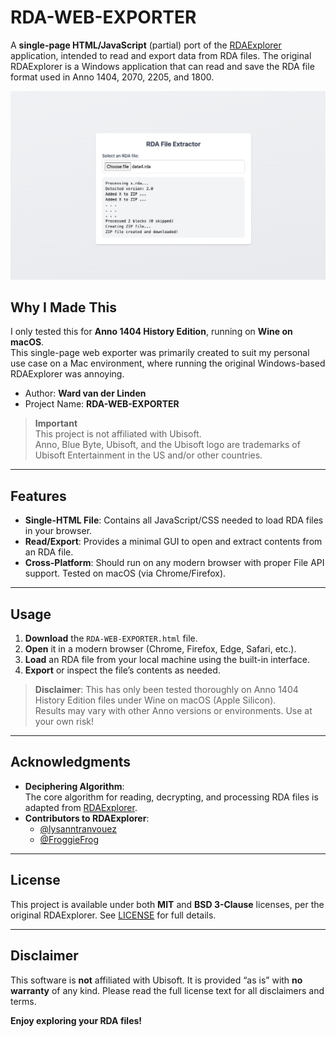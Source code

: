 # RDA-WEB-EXPORTER

A **single-page HTML/JavaScript** (partial) port of the [RDAExplorer](https://github.com/lysanntranvouez/RDAExplorer) application, intended to read and export data from RDA files. The original RDAExplorer is a Windows application that can read and save the RDA file format used in Anno 1404, 2070, 2205, and 1800.


![img.png](img.png)

## Why I Made This

I only tested this for **Anno 1404 History Edition**, running on **Wine on macOS**.  
This single-page web exporter was primarily created to suit my personal use case on a Mac environment, where running the original Windows-based RDAExplorer was annoying.

- Author: **Ward van der Linden**
- Project Name: **RDA-WEB-EXPORTER**

> **Important**  
> This project is not affiliated with Ubisoft.  
> Anno, Blue Byte, Ubisoft, and the Ubisoft logo are trademarks of Ubisoft Entertainment in the US and/or other countries.

---

## Features

- **Single-HTML File**: Contains all JavaScript/CSS needed to load RDA files in your browser.
- **Read/Export**: Provides a minimal GUI to open and extract contents from an RDA file.
- **Cross-Platform**: Should run on any modern browser with proper File API support. Tested on macOS (via Chrome/Firefox).

---

## Usage

1. **Download** the `RDA-WEB-EXPORTER.html` file.
2. **Open** it in a modern browser (Chrome, Firefox, Edge, Safari, etc.).
3. **Load** an RDA file from your local machine using the built-in interface.
4. **Export** or inspect the file’s contents as needed.

> **Disclaimer**: This has only been tested thoroughly on Anno 1404 History Edition files under Wine on macOS (Apple Silicon).  
> Results may vary with other Anno versions or environments. Use at your own risk!

---

## Acknowledgments

- **Deciphering Algorithm**:  
  The core algorithm for reading, decrypting, and processing RDA files is adapted from [RDAExplorer](https://github.com/lysanntranvouez/RDAExplorer).
- **Contributors to RDAExplorer**:
    - [@lysanntranvouez](https://github.com/lysanntranvouez)
    - [@FroggieFrog](https://github.com/FroggieFrog)

---

## License

This project is available under both **MIT** and **BSD 3-Clause** licenses, per the original RDAExplorer. See [LICENSE](LICENSE) for full details.

---

## Disclaimer

This software is **not** affiliated with Ubisoft. It is provided “as is” with **no warranty** of any kind. Please read the full license text for all disclaimers and terms.

**Enjoy exploring your RDA files!**